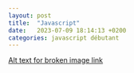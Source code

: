 ```yaml
---
layout: post
title:  "Javascript"
date:   2023-07-09 18:14:13 +0200
categories: javascript débutant
---
```


[Alt text for broken image link](./assets/images/Fiche+récap+-+Apprenez+à+programmer+en+Javascript.png)